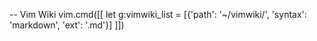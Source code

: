 -- Vim Wiki
vim.cmd([[ let g:vimwiki_list = [{'path': '~/vimwiki/', 'syntax': 'markdown', 'ext': '.md'}] ]])
